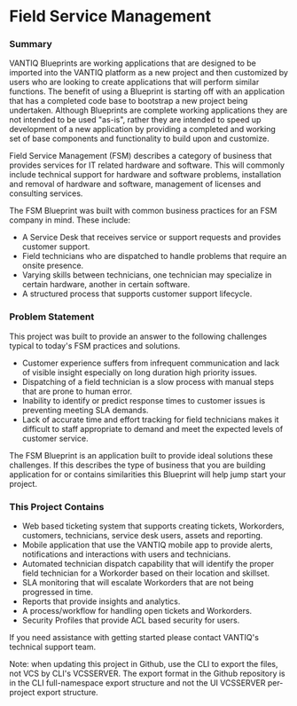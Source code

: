 # Field Service Management
### Summary

VANTIQ Blueprints are working applications that are designed to be imported into the VANTIQ platform as a new project and then customized by users who are looking to create applications that will perform similar functions. The benefit of using a Blueprint is starting off with an application that has a completed code base to bootstrap a new project being undertaken. Although Blueprints are complete working applications they are not intended to be used "as-is", rather they are intended to speed up development of a new application by providing a completed and working set of base components and functionality to build upon and customize. 

Field Service Management (FSM) describes a category of business that provides services for IT related hardware and software. This will commonly include technical support for hardware and software problems, installation and removal of hardware and software, management of licenses and consulting services. 

The FSM Blueprint was built with common business practices for an FSM company in mind. These include:

*	A Service Desk that receives service or support requests and provides customer support.
*	Field technicians who are dispatched to handle problems that require an onsite presence. 
*	Varying skills between technicians, one technician may specialize in certain hardware, another in certain software. 
*	A structured process that supports customer support lifecycle.  

### Problem Statement

This project was built to provide an answer to the following challenges typical to today's FSM practices and solutions.

*	Customer experience suffers from infrequent communication and lack of visible insight especially on long duration high priority issues. 
*	Dispatching of a field technician is a slow process with manual steps that are prone to human error.
*	Inability to identify or predict response times to customer issues is preventing meeting SLA demands. 
*	Lack of accurate time and effort tracking for field technicians makes it difficult to staff appropriate to demand and meet the expected levels of customer service. 

The FSM Blueprint is an application built to provide ideal solutions these challenges. If this describes the type of business that you are building application for or contains similarities this Blueprint will help jump start your project. 

### This Project Contains

*	Web based ticketing system that supports creating tickets, Workorders, customers, technicians, service desk users, assets and reporting. 
*	Mobile application that use the VANTIQ mobile app to provide alerts, notifications and interactions with users and technicians. 
*	Automated technician dispatch capability that will identify the proper field technician for a Workorder based on their location and skillset. 
*	SLA monitoring that will escalate Workorders that are not being progressed in time.
*	Reports that provide insights and analytics. 
*	A process/workflow for handling open tickets and Workorders. 
*	Security Profiles that provide ACL based security for users. 

If you need assistance with getting started please contact VANTIQ's technical support team. 

Note: when updating this project in Github, use the CLI to export the files, not VCS by CLI's VCSSERVER. 
The export format in the Github repository is in the CLI full-namespace export structure and not the 
UI VCSSERVER per-project export structure.